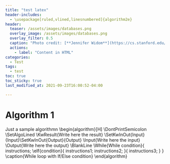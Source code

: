 ```yaml
---
title: "test latex"
header-includes:
  - \usepackage[ruled,vlined,linesnumbered]{algorithm2e}
header:
  teaser: /assets/images/databases.png
  overlay_image: /assets/images/databases.png
  overlay_filter: 0.5 
  caption: "Photo credit: [**Jennifer Widom**](https://cs.stanford.edu/people/widom/)"
  actions:
    - label: "Content in HTML"
categories:
  - Test
tags:
  - test
toc: true
toc_sticky: true
last_modified_at: 2021-09-23T16:00:52-04:00

---
```


# Algorithm 1
Just a sample algorithmn
\begin{algorithm}[H]
\DontPrintSemicolon
\SetAlgoLined
\KwResult{Write here the result}
\SetKwInOut{Input}{Input}\SetKwInOut{Output}{Output}
\Input{Write here the input}
\Output{Write here the output}
\BlankLine
\While{While condition}{
    instructions\;
    \eIf{condition}{
        instructions1\;
        instructions2\;
    }{
        instructions3\;
    }
}
\caption{While loop with If/Else condition}
\end{algorithm} 
